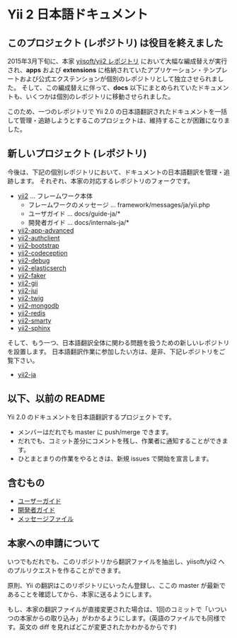Yii 2 日本語ドキュメント
========================

## このプロジェクト (レポジトリ) は役目を終えました

2015年3月下旬に、本家 [yiisoft/yii2 レポジトリ](https://github.com/yiisoft/yii2) において大幅な編成替えが実行され、**apps** および **extensions** に格納されていたアプリケーション・テンプレートおよび公式エクステンションが個別のレポジトリとして独立させられました。
そして、この編成替えに伴って、**docs** 以下にまとめられていたドキュメントも、いくつかは個別のレポジトリに移動させられました。

このため、一つのレポジトリで Yii 2.0 の日本語翻訳されたドキュメントを一括して管理・追跡しようとするこのプロジェクトは、維持することが困難になりました。

## 新しいプロジェクト (レポジトリ)

今後は、下記の個別レポジトリにおいて、ドキュメントの日本語翻訳を管理・追跡します。
それぞれ、本家の対応するレポジトリのフォークです。

- [yii2](https://github.com/yiijan/yii2) ... フレームワーク本体
    - フレームワークのメッセージ ... framework/messages/ja/yii.php
    - ユーザガイド ... docs/guide-ja/*
    - 開発者ガイド ... docs/internals-ja/*
- [yii2-app-advanced](https://github.com/yiijan/yii2-app-advanced)
- [yii2-authclient](https://github.com/yiijan/yii2-authclient)
- [yii2-bootstrap](https://github.com/yiijan/yii2-bootstrap)
- [yii2-codeception](https://github.com/yiijan/yii2-codeception)
- [yii2-debug](https://github.com/yiijan/yii2-debug)
- [yii2-elasticserch](https://github.com/yiijan/yii2-elasticserch)
- [yii2-faker](https://github.com/yiijan/yii2-faker)
- [yii2-gii](https://github.com/yiijan/yii2-gii)
- [yii2-jui](https://github.com/yiijan/yii2-jui)
- [yii2-twig](https://github.com/yiijan/yii2-twig)
- [yii2-mongodb](https://github.com/yiijan/yii2-mongodb)
- [yii2-redis](https://github.com/yiijan/yii2-redis)
- [yii2-smarty](https://github.com/yiijan/yii2-smarty)
- [yii2-sphinx](https://github.com/yiijan/yii2-sphinx)

そして、もう一つ、日本語翻訳全体に関わる問題を扱うための新しいレポジトリを設置します。
日本語翻訳作業に参加したい方は、是非、下記レポジトリをご覧下さい。

- [yii2-ja](https://github.com/yiijan/yii2-ja)


## 以下、以前の README

Yii 2.0 のドキュメントを日本語翻訳するプロジェクトです。

- メンバーはだれでも master に push/merge できます。
- だれでも、コミット差分にコメントを残し、作業者に通知することができます。
- ひとまとまりの作業をやるときは、新規 issues で開始を宣言します。

## 含むもの

- [ユーザーガイド](docs/guide-ja)
- [開発者ガイド](docs/internals-ja)
- [メッセージファイル](framework/messages/ja/yii.php)

## 本家への申請について

いつでもだれでも、このリポジトリから翻訳ファイルを抽出し、yiisoft/yii2 へのプルリクエストを作ることができます。

原則、Yii の翻訳はこのリポジトリにいったん登録し、ここの master が最新であることを確認してから、本家に送るようにします。

もし、本家の翻訳ファイルが直接変更された場合は、1回のコミットで「いついつの本家からの取り込み」がわかるようにします。(英語のファイルでも同様です。英文の diff を見ればどこが変更されたかわかるからです)
